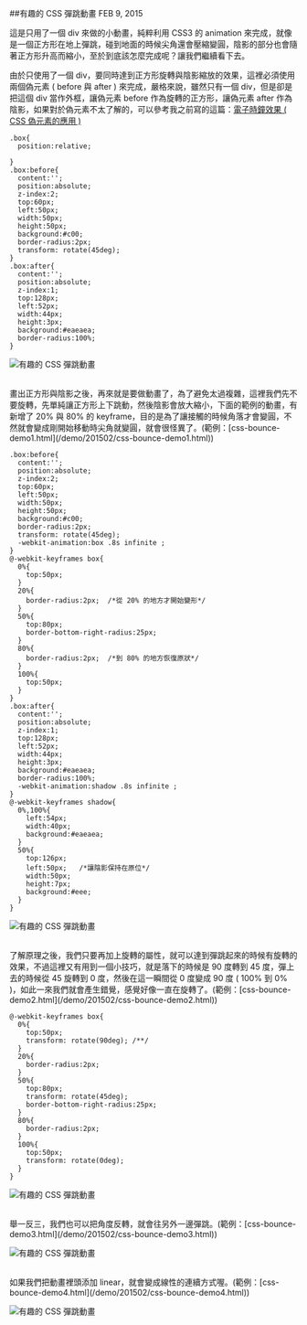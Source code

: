 <!-- @@master  = ../../_layout.html-->

<!-- @@block  =  jsBottom-->

<include src="../../_articles-js.html"></include>

<!-- @@close-->

<!-- @@block  =  css-->

<include src="../../_articles-css.html"></include>

<!-- @@close-->

<!-- @@block  =  articles-social-->

<include src="../../_articles-social.html"></include>

<!-- @@close-->

<!-- @@block  =  articles-footer-->

<include src="../../_articles.html"></include>

<!-- @@close-->

<!-- @@block  =  meta-->

<meta property="article:published_time" content="2015-02-09T23:45:00+01:00">

<meta name="keywords" content="css,bounce,animation,transform,彈跳,css 動畫">

<meta name="description" content="這是只用了一個 div 來做的小動畫，純粹利用 CSS3 的 animation 來完成，就像是一個正方形在地上彈跳，碰到地面的時候尖角還會壓縮變圓，陰影的部分也會隨著正方形升高而縮小，至於到底該怎麼完成呢？讓我們繼續看下去。">

<meta itemprop="name" content="有趣的 CSS 彈跳動畫 - OXXO.STUDIO">

<meta itemprop="image" content="http://www.oxxostudio.tw/img/articles/201502/20150209_1_01.gif">

<meta itemprop="description" content="這是只用了一個 div 來做的小動畫，純粹利用 CSS3 的 animation 來完成，就像是一個正方形在地上彈跳，碰到地面的時候尖角還會壓縮變圓，陰影的部分也會隨著正方形升高而縮小，至於到底該怎麼完成呢？讓我們繼續看下去。">

<meta property="og:title" content="有趣的 CSS 彈跳動畫 - OXXO.STUDIO">

<meta property="og:url" content="http://www.oxxostudio.tw/articles/201502/css-bounce.html">

<meta property="og:image" content="http://www.oxxostudio.tw/img/articles/201502/20150209_1_01.gif">

<meta property="og:description" content="這是只用了一個 div 來做的小動畫，純粹利用 CSS3 的 animation 來完成，就像是一個正方形在地上彈跳，碰到地面的時候尖角還會壓縮變圓，陰影的部分也會隨著正方形升高而縮小，至於到底該怎麼完成呢？讓我們繼續看下去。">

<title>有趣的 CSS 彈跳動畫 - OXXO.STUDIO</title> 

<!-- @@close-->

<!-- @@block  =  articles-content--> 

##有趣的 CSS 彈跳動畫  <span class="article-date" tag="css"><i></i>FEB 9, 2015</span>

這是只用了一個 div 來做的小動畫，純粹利用 CSS3 的 animation 來完成，就像是一個正方形在地上彈跳，碰到地面的時候尖角還會壓縮變圓，陰影的部分也會隨著正方形升高而縮小，至於到底該怎麼完成呢？讓我們繼續看下去。

由於只使用了一個 div，要同時達到正方形旋轉與陰影縮放的效果，這裡必須使用兩個偽元素 ( before 與 after ) 來完成，嚴格來說，雖然只有一個 div，但是卻是把這個 div 當作外框，讓偽元素 before 作為旋轉的正方形，讓偽元素 after 作為陰影，如果對於偽元素不太了解的，可以參考我之前寫的這篇：[電子時鐘效果 ( CSS 偽元素的應用 )](http://www.oxxostudio.tw/articles/201407/css-clock.html)
	
	.box{
	  position:relative;
	  
	}
	.box:before{
	  content:'';
	  position:absolute;
	  z-index:2;
	  top:60px;
	  left:50px;
	  width:50px;
	  height:50px;
	  background:#c00;
	  border-radius:2px;
	  transform: rotate(45deg);
	}
	.box:after{
	  content:'';
	  position:absolute;
	  z-index:1;
	  top:128px;
	  left:52px;
	  width:44px;
	  height:3px;
	  background:#eaeaea;
	  border-radius:100%;
	}

![有趣的 CSS 彈跳動畫](/img/articles/201502/20150209_1_02.jpg)

<br/>
畫出正方形與陰影之後，再來就是要做動畫了，為了避免太過複雜，這裡我們先不要旋轉，先單純讓正方形上下跳動，然後陰影會放大縮小，下面的範例的動畫，有新增了 20% 與 80% 的 keyframe，目的是為了讓接觸的時候角落才會變圓，不然就會變成剛開始移動時尖角就變圓，就會很怪異了。(範例：[css-bounce-demo1.html](/demo/201502/css-bounce-demo1.html))

	.box:before{
	  content:'';
	  position:absolute;
	  z-index:2;
	  top:60px;
	  left:50px;
	  width:50px;
	  height:50px;
	  background:#c00;
	  border-radius:2px;
	  transform: rotate(45deg);
	  -webkit-animation:box .8s infinite ; 
	}
	@-webkit-keyframes box{
	  0%{
	    top:50px;
	  }
	  20%{
	    border-radius:2px;  /*從 20% 的地方才開始變形*/
	  }
	  50%{
	    top:80px; 
	    border-bottom-right-radius:25px;
	  }
	  80%{
	    border-radius:2px;  /*到 80% 的地方恢復原狀*/
	  }
	  100%{
	    top:50px;
	  }
	}
	.box:after{
	  content:'';
	  position:absolute;
	  z-index:1;
	  top:128px;
	  left:52px;
	  width:44px;
	  height:3px;
	  background:#eaeaea;
	  border-radius:100%;
	  -webkit-animation:shadow .8s infinite ; 
	}
	@-webkit-keyframes shadow{
	  0%,100%{
	    left:54px;
	    width:40px;
	    background:#eaeaea;
	  }
	  50%{
	    top:126px;
	    left:50px;   /*讓陰影保持在原位*/
	    width:50px;
	    height:7px;
	    background:#eee;
	  }
	}

![有趣的 CSS 彈跳動畫](/img/articles/201502/20150209_1_03.gif)

<br/>
了解原理之後，我們只要再加上旋轉的屬性，就可以達到彈跳起來的時候有旋轉的效果，不過這裡又有用到一個小技巧，就是落下的時候是 90 度轉到 45 度，彈上去的時候從 45 旋轉到 0 度，然後在這一瞬間從 0 度變成 90 度 ( 100% 到 0% )，如此一來我們就會產生錯覺，感覺好像一直在旋轉了。(範例：[css-bounce-demo2.html](/demo/201502/css-bounce-demo2.html))

	@-webkit-keyframes box{
	  0%{
	    top:50px;
	    transform: rotate(90deg); /**/
	  }
	  20%{
	    border-radius:2px;
	  }
	  50%{
	    top:80px; 
	    transform: rotate(45deg);
	    border-bottom-right-radius:25px;
	  }
	  80%{
	    border-radius:2px;
	  }
	  100%{
	    top:50px;
	    transform: rotate(0deg);
	  }
	}

![有趣的 CSS 彈跳動畫](/img/articles/201502/20150209_1_04.gif)

<br/>
舉一反三，我們也可以把角度反轉，就會往另外一邊彈跳。(範例：[css-bounce-demo3.html](/demo/201502/css-bounce-demo3.html))

![有趣的 CSS 彈跳動畫](/img/articles/201502/20150209_1_05.gif)

<br/>
如果我們把動畫裡頭添加 linear，就會變成線性的連續方式喔。(範例：[css-bounce-demo4.html](/demo/201502/css-bounce-demo4.html))

![有趣的 CSS 彈跳動畫](/img/articles/201502/20150209_1_06.gif)

<!-- @@close-->